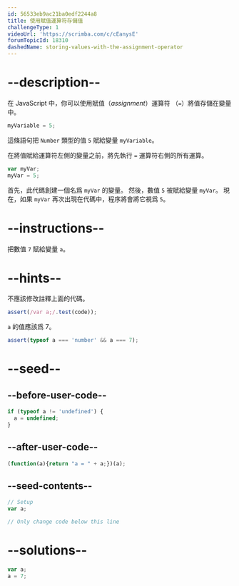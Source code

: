 ```yaml
---
id: 56533eb9ac21ba0edf2244a8
title: 使用賦值運算符存儲值
challengeType: 1
videoUrl: 'https://scrimba.com/c/cEanysE'
forumTopicId: 18310
dashedName: storing-values-with-the-assignment-operator
---
```


# --description--

在 JavaScript 中，你可以使用賦值（<dfn>assignment</dfn>）運算符 （`=`）將值存儲在變量中。

```js
myVariable = 5;
```

這條語句把 `Number` 類型的值 `5` 賦給變量 `myVariable`。

在將值賦給運算符左側的變量之前，將先執行 `=` 運算符右側的所有運算。

```js
var myVar;
myVar = 5;
```

首先，此代碼創建一個名爲 `myVar` 的變量。 然後，數值 `5` 被賦給變量 `myVar`。 現在，如果 `myVar` 再次出現在代碼中，程序將會將它視爲 `5`。

# --instructions--

把數值 `7` 賦給變量 `a`。

# --hints--

不應該修改註釋上面的代碼。

```js
assert(/var a;/.test(code));
```

`a` 的值應該爲 7。

```js
assert(typeof a === 'number' && a === 7);
```

# --seed--

## --before-user-code--

```js
if (typeof a != 'undefined') {
  a = undefined;
}
```

## --after-user-code--

```js
(function(a){return "a = " + a;})(a);
```

## --seed-contents--

```js
// Setup
var a;

// Only change code below this line
```

# --solutions--

```js
var a;
a = 7;
```
